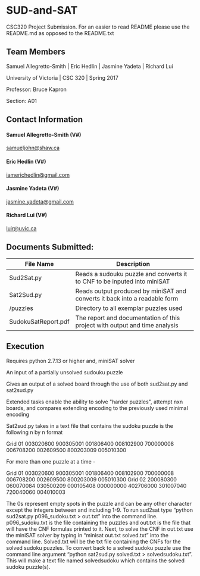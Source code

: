 # SUD-and-SAT
CSC320 Project Submission. For an easier to read README  please use the README.md as opposed to the README.txt

## Team Members
Samuel Allegretto-Smith | Eric Hedlin | Jasmine Yadeta | Richard Lui

University of Victoria | CSC 320 | Spring 2017

Professor: Bruce Kapron

Section: A01

## Contact Information
#### <i class="icon-pencil"></i> Samuel Allegretto-Smith (V#)
samueljohn@shaw.ca
#### <i class="icon-pencil"></i> Eric Hedlin (V#)
iamerichedlin@gmail.com
#### <i class="icon-pencil"></i> Jasmine Yadeta (V#)
jasmine.yadeta@gmail.com
#### <i class="icon-pencil"></i> Richard Lui (V#)
luir@uvic.ca


## Documents Submitted:


File Name             | Description
---------------       | ------------------
Sud2Sat.py            |  Reads a sudouku puzzle and converts it to CNF to be inputed into miniSAT           
Sat2Sud.py            |  Reads output produced by miniSAT and converts it back into a readable form              
/puzzles              |  Directory to all exemplar puzzles used
SudokuSatReport.pdf   |  The report and documentation of this project with output and time analysis

## Execution
Requires python 2.7.13 or higher and, miniSAT solver

An input of a partially unsolved sudouku puzzle

Gives an output of a solved board through the use of both sud2sat.py and sat2sud.py

Extended tasks enable the ability to solve "harder puzzles", attempt nxn boards, and compares extending encoding to the previously used minimal encoding

Sat2sud.py takes in a text file that contains the sudoku puzzle is the following n by n format

Grid 01
003020600
900305001
001806400
008102900
700000008
006708200
002609500
800203009
005010300

For more than one puzzle at a time - 

Grid 01
003020600
900305001
001806400
008102900
700000008
006708200
002609500
800203009
005010300
Grid 02
200080300
060070084
030500209
000105408
000000000
402706000
301007040
720040060
004010003

 
The 0s represent empty spots in the puzzle and can be any other character except the integers between and including 1-9. To run sud2sat type “python sud2sat.py p096_sudoku.txt > out.txt” into the command line. p096_sudoku.txt is the file containing the puzzles and out.txt is the file that will have the CNF formulas printed to it. Next, to solve the CNF in out.txt use the miniSAT solver by typing in “minisat out.txt solved.txt” into the command line. Solved.txt will be the txt file containing the CNFs for the solved sudoku puzzles. To convert back to a solved sudoku puzzle use the command line argument “python sat2sud.py solved.txt > solvedsudoku.txt”. This will make a text file named solvedsudoku which contains the solved sudoku puzzle(s). 

